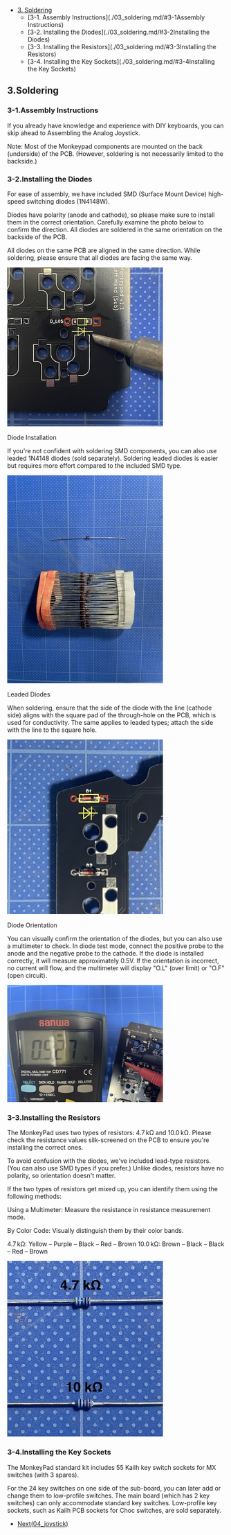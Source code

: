 <!-- ### Monkeypad Build Guide Top Page is here [English](01_build_guide.md)  -->

  - [3. Soldering](03_soldering.md)
    - [3-1. Assembly Instructions](./03_soldering.md/#3-1Assembly Instructions)
    - [3-2. Installing the Diodes](./03_soldering.md/#3-2Installing the Diodes)
    - [3-3. Installing the Resistors](./03_soldering.md/#3-3Installing the Resistors)
    - [3-4. Installing the Key Sockets](./03_soldering.md/#3-4Installing the Key Sockets)

## 3.Soldering
### 3-1.Assembly Instructions
If you already have knowledge and experience with DIY keyboards, you can skip ahead to Assembling the Analog Joystick.

Note: Most of the Monkeypad components are mounted on the back (underside) of the PCB. (However, soldering is not necessarily limited to the backside.)

### 3-2.Installing the Diodes

For ease of assembly, we have included SMD (Surface Mount Device) high-speed switching diodes (1N4148W).

Diodes have polarity (anode and cathode), so please make sure to install them in the correct orientation. Carefully examine the photo below to confirm the direction. All diodes are soldered in the same orientation on the backside of the PCB.

All diodes on the same PCB are aligned in the same direction. While soldering, please ensure that all diodes are facing the same way.

![](../images/03/monkeypad_3_01.jpeg)

Diode Installation

If you're not confident with soldering SMD components, you can also use leaded 1N4148 diodes (sold separately). Soldering leaded diodes is easier but requires more effort compared to the included SMD type.

![](../images/03/monkeypad_3_02.jpeg)

Leaded Diodes

When soldering, ensure that the side of the diode with the line (cathode side) aligns with the square pad of the through-hole on the PCB, which is used for conductivity. The same applies to leaded types; attach the side with the line to the square hole.

![](../images/03/monkeypad_3_03.jpeg)

Diode Orientation

You can visually confirm the orientation of the diodes, but you can also use a multimeter to check. In diode test mode, connect the positive probe to the anode and the negative probe to the cathode. If the diode is installed correctly, it will measure approximately 0.5V. If the orientation is incorrect, no current will flow, and the multimeter will display "O.L" (over limit) or "O.F" (open circuit).

![](../images/03/monkeypad_3_04.jpeg)

### 3-3.Installing the Resistors

The MonkeyPad uses two types of resistors: 4.7 kΩ and 10.0 kΩ. Please check the resistance values silk-screened on the PCB to ensure you're installing the correct ones.

To avoid confusion with the diodes, we've included lead-type resistors. (You can also use SMD types if you prefer.) Unlike diodes, resistors have no polarity, so orientation doesn't matter.

If the two types of resistors get mixed up, you can identify them using the following methods:

Using a Multimeter: Measure the resistance in resistance measurement mode.

By Color Code: Visually distinguish them by their color bands.

4.7 kΩ: Yellow – Purple – Black – Red – Brown
10.0 kΩ: Brown – Black – Black – Red – Brown

 ![](../images/03/monkeypad_3_05.jpeg)

### 3-4.Installing the Key Sockets

The MonkeyPad standard kit includes 55 Kailh key switch sockets for MX switches (with 3 spares).

For the 24 key switches on one side of the sub-board, you can later add or change them to low-profile switches. The main board (which has 2 key switches) can only accommodate standard key switches. Low-profile key sockets, such as Kailh PCB sockets for Choc switches, are sold separately.

  - [Next(04_joystick)](04_joystick.md)  
